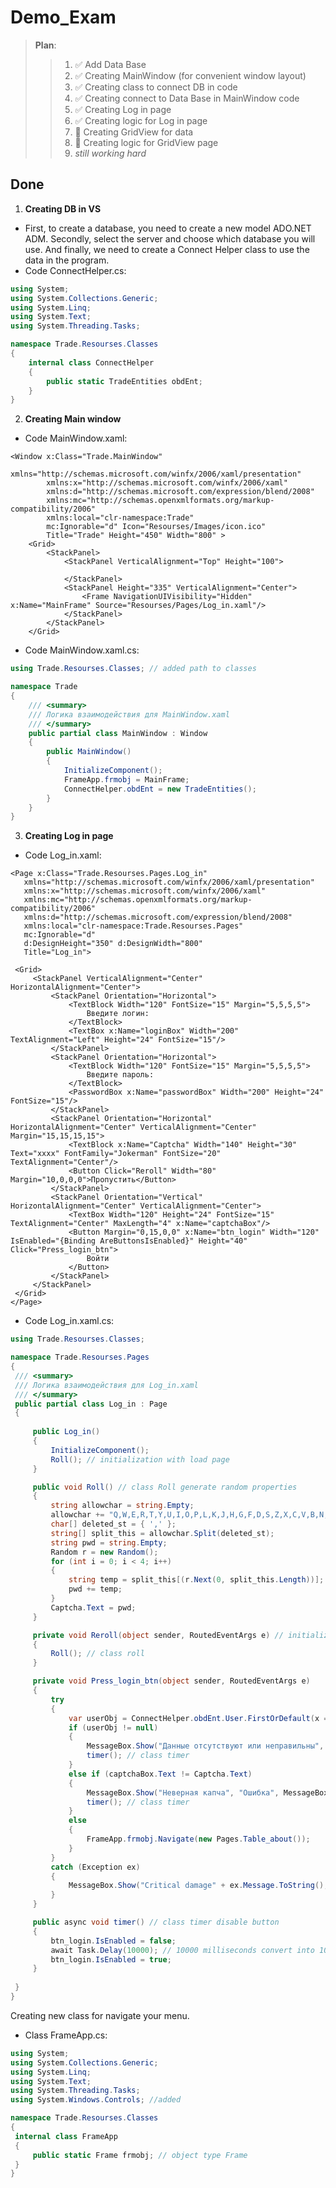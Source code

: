 # Demo_Exam

> **Plan**:
>> 1. :white_check_mark: Add Data Base
>> 2. :white_check_mark: Creating MainWindow (for convenient window layout)
>> 3. :white_check_mark: Creating class to connect DB in code
>> 3. :white_check_mark: Creating connect to Data Base in MainWindow code
>> 4. :white_check_mark: Creating Log in page
>> 5. :white_check_mark: Creating logic for Log in page
>> 6. :black_square_button: Creating GridView for data
>> 7. :black_square_button: Creating logic for GridView page
>> 8. *still working hard*


## Done
1. __Creating DB in VS__
  * First, to create a database, you need to create a new model ADO.NET ADM. Secondly, select the server and choose which database you will use. And finally, we need to create a Connect Helper class to use the data in the program. 
  * Code ConnectHelper.cs:
```c#
using System;
using System.Collections.Generic;
using System.Linq;
using System.Text;
using System.Threading.Tasks;

namespace Trade.Resourses.Classes
{
    internal class ConnectHelper
    {
        public static TradeEntities obdEnt;
    }
}
```
2. __Creating Main window__
  * Code MainWindow.xaml: 
```XAML
<Window x:Class="Trade.MainWindow"
        xmlns="http://schemas.microsoft.com/winfx/2006/xaml/presentation"
        xmlns:x="http://schemas.microsoft.com/winfx/2006/xaml"
        xmlns:d="http://schemas.microsoft.com/expression/blend/2008"
        xmlns:mc="http://schemas.openxmlformats.org/markup-compatibility/2006"
        xmlns:local="clr-namespace:Trade"
        mc:Ignorable="d" Icon="Resourses/Images/icon.ico"
        Title="Trade" Height="450" Width="800" >
    <Grid>
        <StackPanel>
            <StackPanel VerticalAlignment="Top" Height="100">

            </StackPanel>
            <StackPanel Height="335" VerticalAlignment="Center">
                <Frame NavigationUIVisibility="Hidden" x:Name="MainFrame" Source="Resourses/Pages/Log_in.xaml"/>
            </StackPanel>
        </StackPanel>
    </Grid>
```
   * Code MainWindow.xaml.cs:
```c#
using Trade.Resourses.Classes; // added path to classes

namespace Trade
{
    /// <summary>
    /// Логика взаимодействия для MainWindow.xaml
    /// </summary>
    public partial class MainWindow : Window
    {
        public MainWindow()
        {
            InitializeComponent();
            FrameApp.frmobj = MainFrame;
            ConnectHelper.obdEnt = new TradeEntities();
        }
    }
}
```
3. __Creating Log in page__
  * Code Log_in.xaml:
   ```XAML
   <Page x:Class="Trade.Resourses.Pages.Log_in"
      xmlns="http://schemas.microsoft.com/winfx/2006/xaml/presentation"
      xmlns:x="http://schemas.microsoft.com/winfx/2006/xaml"
      xmlns:mc="http://schemas.openxmlformats.org/markup-compatibility/2006" 
      xmlns:d="http://schemas.microsoft.com/expression/blend/2008" 
      xmlns:local="clr-namespace:Trade.Resourses.Pages"
      mc:Ignorable="d" 
      d:DesignHeight="350" d:DesignWidth="800"
      Title="Log_in">

    <Grid>
        <StackPanel VerticalAlignment="Center" HorizontalAlignment="Center">
            <StackPanel Orientation="Horizontal">
                <TextBlock Width="120" FontSize="15" Margin="5,5,5,5">
                    Введите логин:
                </TextBlock>
                <TextBox x:Name="loginBox" Width="200" TextAlignment="Left" Height="24" FontSize="15"/> 
            </StackPanel>
            <StackPanel Orientation="Horizontal">
                <TextBlock Width="120" FontSize="15" Margin="5,5,5,5">
                    Введите пароль:
                </TextBlock>
                <PasswordBox x:Name="passwordBox" Width="200" Height="24" FontSize="15"/>
            </StackPanel>
            <StackPanel Orientation="Horizontal" HorizontalAlignment="Center" VerticalAlignment="Center" Margin="15,15,15,15">
                <TextBlock x:Name="Captcha" Width="140" Height="30" Text="xxxx" FontFamily="Jokerman" FontSize="20" TextAlignment="Center"/>
                <Button Click="Reroll" Width="80"  Margin="10,0,0,0">Пропустить</Button>
            </StackPanel>
            <StackPanel Orientation="Vertical" HorizontalAlignment="Center" VerticalAlignment="Center">
                <TextBox Width="120" Height="24" FontSize="15" TextAlignment="Center" MaxLength="4" x:Name="captchaBox"/>
                <Button Margin="0,15,0,0" x:Name="btn_login" Width="120" IsEnabled="{Binding AreButtonsIsEnabled}" Height="40" Click="Press_login_btn">
                    Войти
                </Button>
            </StackPanel>
        </StackPanel>
    </Grid>
</Page>
   ```
   * Code Log_in.xaml.cs:
   ```c#
using Trade.Resourses.Classes;

namespace Trade.Resourses.Pages
{
    /// <summary>
    /// Логика взаимодействия для Log_in.xaml
    /// </summary>
    public partial class Log_in : Page
    {
        
        public Log_in()
        {
            InitializeComponent();
            Roll(); // initialization with load page
        }

        public void Roll() // class Roll generate random properties
        {
            string allowchar = string.Empty;
            allowchar += "Q,W,E,R,T,Y,U,I,O,P,L,K,J,H,G,F,D,S,Z,X,C,V,B,N,M,q,w,e,r,t,y,u,i,o,p,l,k,j,h,g,f,d,s,a,z,x,c,v,b,n,m,1,2,3,4,5,6,7,8,9,0";
            char[] deleted_st = { ',' };
            string[] split_this = allowchar.Split(deleted_st);
            string pwd = string.Empty;
            Random r = new Random();
            for (int i = 0; i < 4; i++)
            {
                string temp = split_this[(r.Next(0, split_this.Length))];
                pwd += temp;
            }
            Captcha.Text = pwd;
        }

        private void Reroll(object sender, RoutedEventArgs e) // initialization wirh btn
        {
            Roll(); // class roll
        }

        private void Press_login_btn(object sender, RoutedEventArgs e)
        {
            try
            {
                var userObj = ConnectHelper.obdEnt.User.FirstOrDefault(x => x.UserName.ToLower() == loginBox.Text.ToLower() && x.UserPassword == passwordBox.Password);
                if (userObj != null)
                {
                    MessageBox.Show("Данные отсутствуют или неправильны", "Ошибка", MessageBoxButton.OK, MessageBoxImage.Error);
                    timer(); // class timer
                }
                else if (captchaBox.Text != Captcha.Text)
                {
                    MessageBox.Show("Неверная капча", "Ошибка", MessageBoxButton.OK, MessageBoxImage.Error);
                    timer(); // class timer
                }
                else
                {
                    FrameApp.frmobj.Navigate(new Pages.Table_about());
                }
            }
            catch (Exception ex)
            {
                MessageBox.Show("Critical damage" + ex.Message.ToString(), "Уведомление", MessageBoxButton.OK, MessageBoxImage.Warning);
            }
        }

        public async void timer() // class timer disable button
        {
            btn_login.IsEnabled = false;
            await Task.Delay(10000); // 10000 milliseconds convert into 10 sec
            btn_login.IsEnabled = true;
        }
        
    }
}
   ```
   Creating new class for navigate your menu.
   * Class FrameApp.cs:
   ```c#
   using System;
using System.Collections.Generic;
using System.Linq;
using System.Text;
using System.Threading.Tasks;
using System.Windows.Controls; //added

namespace Trade.Resourses.Classes
{
    internal class FrameApp
    {
        public static Frame frmobj; // object type Frame
    }
}
   ```
